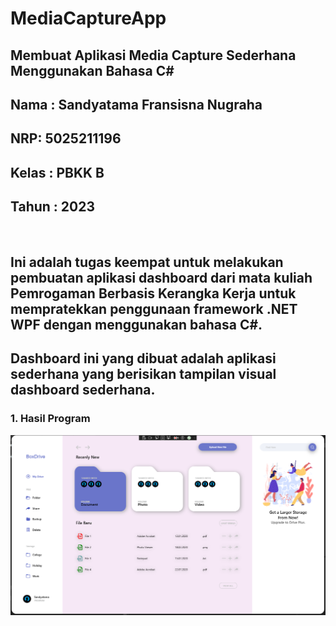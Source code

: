 # MediaCaptureApp

<h2>Membuat Aplikasi Media Capture Sederhana Menggunakan Bahasa C#<h2>

## Nama : Sandyatama Fransisna Nugraha
## NRP: 5025211196
## Kelas : PBKK B
## Tahun : 2023

<br>

## Ini adalah tugas keempat untuk melakukan pembuatan aplikasi dashboard dari mata kuliah Pemrogaman Berbasis Kerangka Kerja untuk mempratekkan penggunaan framework .NET WPF dengan menggunakan bahasa C#. 

## Dashboard ini yang dibuat adalah aplikasi sederhana yang berisikan tampilan visual dashboard sederhana.


### 1. Hasil Program
![First](Img/1.png)


